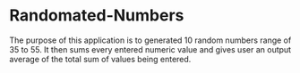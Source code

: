 # Randomated-Numbers
The purpose of this application is to generated 10 random numbers  range of 35 to 55. It then sums every entered numeric value and gives user an output average of the total sum of values being entered.
